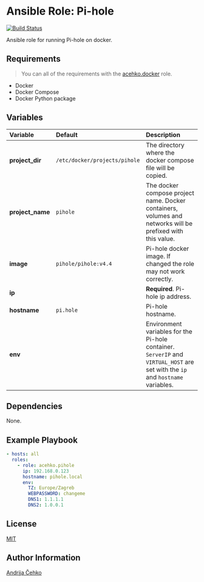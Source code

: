 # Ansible Role: Pi-hole
[![Build Status](https://travis-ci.com/acehko/ansible-pihole.svg?branch=master)](https://travis-ci.com/acehko/ansible-pihole)

Ansible role for running Pi-hole on docker.

## Requirements
> You can all of the requirements with the [acehko.docker](https://github.com/acehko/ansible-docker) role.

- Docker
- Docker Compose
- Docker Python package

## Variables
| Variable         | Default                       | Description                                                                                                                    |
|:-----------------|:------------------------------|:-------------------------------------------------------------------------------------------------------------------------------|
| **project_dir**  | `/etc/docker/projects/pihole` | The directory where the docker compose file will be copied.                                                                    |
| **project_name** | `pihole`                      | The docker compose project name. Docker containers, volumes and networks will be prefixed with this value.                     |
| **image**        | `pihole/pihole:v4.4`          | Pi-hole docker image. If changed the role may not work correctly.                                                              |
| **ip**           |                               | **Required**. Pi-hole ip address.                                                                                              |
| **hostname**     | `pi.hole`                     | Pi-hole hostname.                                                                                                              |
| **env**          |                               | Environment variables for the Pi-hole container. `ServerIP` and `VIRTUAL_HOST` are set with the `ip` and `hostname` variables. |

## Dependencies
None.

## Example Playbook
```yaml
- hosts: all
  roles:
    - role: acehko.pihole
      ip: 192.168.0.123
      hostname: pihole.local
      env:
        TZ: Europe/Zagreb
        WEBPASSWORD: changeme
        DNS1: 1.1.1.1
        DNS2: 1.0.0.1
```

## License
[MIT](LICENSE)

## Author Information
[Andrija Čehko](https://github.com/acehko)
